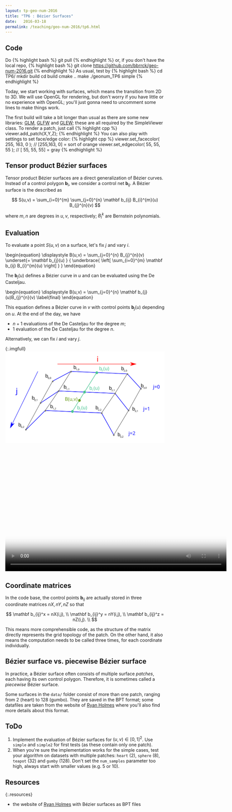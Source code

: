 ```yaml
---
layout: tp-geo-num-2016
title: "TP6 : Bézier Surfaces"
date:   2016-03-18
permalink: /teaching/geo-num-2016/tp6.html
---
```


## Code
Do
{% highlight bash %}
git pull
{% endhighlight %}
or, if you don't have the local repo,
{% highlight bash %}
git clone https://github.com/bbrrck/geo-num-2016.git
{% endhighlight %}
As usual, test by
{% highlight bash %}
cd TP6/
mkdir build
cd build
cmake ..
make
./geonum_TP6 simple
{% endhighlight %}

Today, we start working with surfaces, which means the transition from 2D to 3D.
We will use OpenGL for rendering, but don't worry if you have little or no experience with OpenGL;
you'll just gonna need to uncomment some lines to make things work.

The first build will take a bit longer than usual as there are some new libraries:
[GLM](http://glm.g-truc.net/0.9.7/index.html),
[GLFW](http://www.glfw.org/)
and
[GLEW](http://glew.sourceforge.net/);
these are all required by the SimpleViewer class.
To render a patch, just call
{% highlight cpp %}
viewer.add_patch(X,Y,Z);
{% endhighlight %}
You can also play with settings to set face/edge color:
{% highlight cpp %}
viewer.set_facecolor( 255, 163,   0 ); // [255,163,  0] = sort of orange
viewer.set_edgecolor(  55,  55,  55 ); // [ 55, 55, 55] = gray
{% endhighlight %}


## Tensor product Bézier surfaces
Tensor product Bézier surfaces are a direct generalization of Bézier curves.
Instead of a control polygon $\mathbf b_i$, we consider a control net $\mathbf b_{ij}$.
A Bézier surface is the described as

$$
S(u,v) = \sum_{i=0}^{m} \sum_{j=0}^{n} \mathbf b_{ij} B_{i}^{m}(u) B_{j}^{n}(v)
$$

where $m,n$ are degrees in $u,v$, respectively; $B_{l}^{k}$ are Bernstein polynomials.


## Evaluation
To evaluate a point $S(u,v)$ on a surface, let's fix $j$ and vary $i$.

\begin{equation}
\displaystyle B(u,v) = 
\sum_{j=0}^{n} 
B_{j}^{n}(v)
\underset{= \mathbf b_{j}(u) }
{
\underbrace{
\left[
\sum_{i=0}^{m} 
\mathbf b_{ij} 
B_{i}^{m}(u) 
\right]
}
}
\end{equation}

The $\mathbf b_{j}(u)$ defines a Bézier curve in $u$ and can be evaluated using the De Casteljau.

\begin{equation}
\displaystyle B(u,v) = 
\sum_{j=0}^{n} 
\mathbf b_{j}(u)B_{j}^{n}(v)
\label{final}
\end{equation}

This equation defines a Bézier curve in $v$ with control points $\mathbf b_{j}(u)$ depending on $u$. At the end of the day, we have

* $n+1$ evaluations of the De Casteljau for the degree $m$;
* $1$ evaluation of the De Casteljau for the degree $n$.

Alternatively, we can fix $i$ and vary $j$.

{:.imgfull}
![algo](/assets/geo-num-2016/Bezier_surf_algo.svg)

<div class="center">
<video width="700" height="388" poster="/assets/teapot.gif" autoplay="" loop="">
    <source src="/assets/teapot.mp4" type="video/mp4" />
    Your browser does not support the video tag.
</video>
</div>


## Coordinate matrices
In the code base, the control points $\mathbf b_{ij}$ are actually stored in three coordinate matrices $nX, nY, nZ$ so that

$$
\mathbf b_{ij}^x = nX(i,j), \\
\mathbf b_{ij}^y = nY(i,j), \\
\mathbf b_{ij}^z = nZ(i,j). \\
$$

This means more comprehensible code, as the structure of the matrix directly represents the grid topology of the patch.
On the other hand, it also means the computation needs to be called three times, for each coordinate individually.


## Bézier surface vs. piecewise Bézier surface
In practice, a Bézier surface often consists of multiple surface *patches*, each having its own control polygon.
Therefore, it is sometimes called a *piecewise* Bézier surface.

Some surfaces in the `data/` folder consist of more than one patch, ranging from 2 (heart) to 128 (gumbo).
They are saved in the BPT format; some datafiles are taken from the website of [Ryan Holmes](http://www.holmes3d.net/graphics/roffview/tools/patchoff/)
where you'll also find more details about this format.


## ToDo
1. Implement the evaluation of Bézier surfaces for $(u,v) \in [0,1]^2$. Use `simple` and `simple2` for first tests (as these contain only one patch).
2. When you're sure the implementation works for the simple cases, test your algorithm on datasets with multiple patches:
`heart` (2),  `sphere` (8),  `teapot` (32) and `gumby` (128). Don't set the `num_samples` parameter too high, always start with smaller values (e.g. 5 or 10).

## Resources

{:.resources}
* the website of [Ryan Holmes](http://www.holmes3d.net/graphics/roffview/tools/patchoff/) with Bézier surfaces as BPT files
